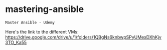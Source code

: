 # mastering-ansible

``` Master Ansible - Udemy ```

Here's the link to the different VMs: https://drive.google.com/drive/u/1/folders/1QBgNs6knbwpSPyUMexDXhKjv3TO_Ka55